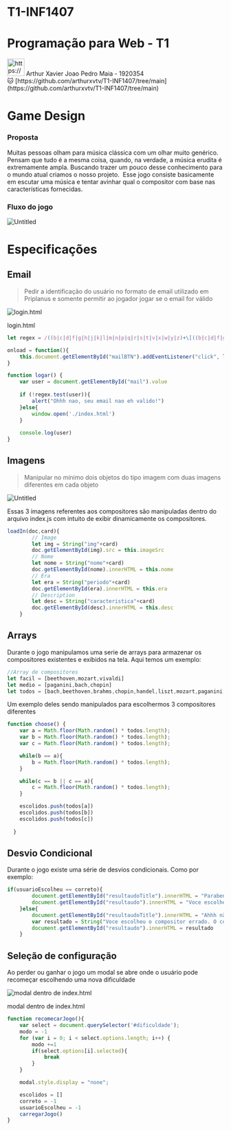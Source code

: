 # T1-INF1407
# Programação para Web - T1
<aside>
<img src="https://www.notion.so/icons/groups_purple.svg" alt="https://www.notion.so/icons/groups_purple.svg" width="40px" /> Arthur Xavier
Joao Pedro Maia - 1920354

</aside>

<aside>
🐱 [https://github.com/arthurxvtv/T1-INF1407/tree/main](https://github.com/arthurxvtv/T1-INF1407/tree/main)

</aside>

# Game Design

### Proposta

Muitas pessoas olham para música clássica com um olhar muito genérico. Pensam que tudo é a mesma coisa, quando, na verdade, a música erudita é extremamente ampla. Buscando trazer um pouco desse conhecimento para o mundo atual criamos o nosso projeto. 
Esse jogo consiste basicamente em escutar uma música e tentar avinhar qual o compositor com base nas características fornecidas.

### Fluxo do jogo

![Untitled](Programac%CC%A7a%CC%83o%20para%20Web%20-%20T1%2066445e6dc6d44f7d980ece4665f7f925/Untitled.png)

# Especificações

## Email

> Pedir a identificação do usuário no formato de email utilizado em Priplanus e somente permitir ao jogador jogar se o email for válido
> 

![login.html](Programac%CC%A7a%CC%83o%20para%20Web%20-%20T1%2066445e6dc6d44f7d980ece4665f7f925/Untitled%201.png)

login.html

```jsx
let regex = /((b|c|d|f|g|h|j|k|l|m|n|p|q|r|s|t|v|x|w|y|z)+\[((b|c|d|f|g|h|j|k|l|m|n|p|q|r|s|t|v|x|w|y|z)+\|)+(b|c|d|f|g|h|j|k|l|m|n|p|q|r|s|t|v|x|w|y|z)+])/

onload = function(){
    this.document.getElementById("mailBTN").addEventListener("click", logar)
}

function logar() {
    var user = document.getElementById("mail").value
    
    if (!regex.test(user)){
        alert("Ohhh nao, seu email nao eh valido!")
    }else{
        window.open('./index.html')
    }
    
    console.log(user)
}
```

## Imagens

> Manipular no mínimo dois objetos do tipo imagem com duas imagens diferentes em cada objeto
> 

![Untitled](Programac%CC%A7a%CC%83o%20para%20Web%20-%20T1%2066445e6dc6d44f7d980ece4665f7f925/Untitled%202.png)

Essas 3 imagens referentes aos compositores são manipuladas dentro do arquivo index.js com intuito de exibir dinamicamente os compositores.

```jsx
loadIn(doc,card){
        // Image
        let img = String("img"+card)
        doc.getElementById(img).src = this.imageSrc
        // Nome
        let nome = String("nome"+card)
        doc.getElementById(nome).innerHTML = this.nome
        // Era
        let era = String("periodo"+card)
        doc.getElementById(era).innerHTML = this.era
        // Description
        let desc = String("caracteristica"+card)
        doc.getElementById(desc).innerHTML = this.desc
    }
```

## Arrays

Durante o jogo manipulamos uma serie de arrays para armazenar os compositores existentes e exibidos na tela. Aqui temos um exemplo:

```jsx
//Array de compositores
let facil = [beethoven,mozart,vivaldi]
let medio = [paganini,bach,chopin]
let todos = [bach,beethoven,brahms,chopin,handel,liszt,mozart,paganini,rachmaninoff,tchailovski,vivaldi]
```

Um exemplo deles sendo manipulados para escolhermos 3 compositores diferentes

```jsx
function choose() {
    var a = Math.floor(Math.random() * todos.length);
    var b = Math.floor(Math.random() * todos.length);
    var c = Math.floor(Math.random() * todos.length);

    while(b == a){
        b = Math.floor(Math.random() * todos.length);
    }

    while(c == b || c == a){
        c = Math.floor(Math.random() * todos.length);
    }

    escolidos.push(todos[a])
    escolidos.push(todos[b])
    escolidos.push(todos[c])
    
  }
```

## Desvio Condicional

Durante o jogo existe uma série de desvios condicionais. Como por exemplo:

```jsx
if(usuarioEscolheu == correto){
        document.getElementById("resultaudoTitle").innerHTML = "Parabens !"
        document.getElementById("resultaudo").innerHTML = "Voce escolheu o compositor correto !"
    }else{
        document.getElementById("resultaudoTitle").innerHTML = "Ahhh não"
        var resultado = String("Voce escolheu o compositor errado. O correto era " + escolidos[correto].nome)
        document.getElementById("resultaudo").innerHTML = resultado
    }
```

## Seleção de configuração

Ao perder ou ganhar o jogo um modal se abre onde o usuário pode recomeçar escolhendo uma nova dificuldade

![modal dentro de index.html](Programac%CC%A7a%CC%83o%20para%20Web%20-%20T1%2066445e6dc6d44f7d980ece4665f7f925/Untitled%203.png)

modal dentro de index.html

```jsx
function recomecarJogo(){
    var select = document.querySelector('#dificuldade');
    modo = -1
    for (var i = 0; i < select.options.length; i++) {
        modo +=1
        if(select.options[i].selected){
            break
        }
    }

    modal.style.display = "none";

    escolidos = []
    correto = -1
    usuarioEscolheu = -1
    carregarJogo()
}
```
